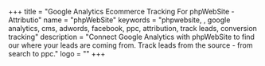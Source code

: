 +++
title = "Google Analytics Ecommerce Tracking For phpWebSite - Attributio"
name = "phpWebSite"
keywords = "phpwebsite, , google analytics, cms, adwords, facebook, ppc, attribution, track leads, conversion tracking"
description = "Connect Google Analytics with phpWebSite to find our where your leads are coming from. Track leads from the source - from search to ppc."
logo = ""
+++
